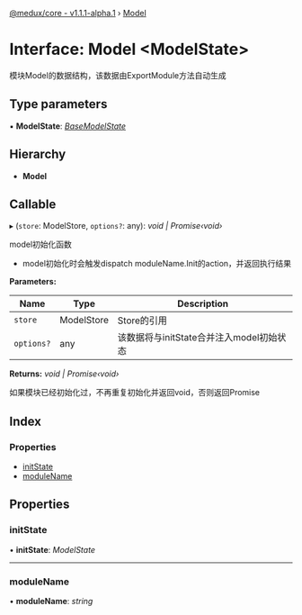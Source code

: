 [@medux/core - v1.1.1-alpha.1](../README.md) › [Model](model.md)

# Interface: Model <**ModelState**>

模块Model的数据结构，该数据由ExportModule方法自动生成

## Type parameters

▪ **ModelState**: *[BaseModelState](basemodelstate.md)*

## Hierarchy

* **Model**

## Callable

▸ (`store`: ModelStore, `options?`: any): *void | Promise‹void›*

model初始化函数
- model初始化时会触发dispatch moduleName.Init的action，并返回执行结果

**Parameters:**

Name | Type | Description |
------ | ------ | ------ |
`store` | ModelStore | Store的引用 |
`options?` | any | 该数据将与initState合并注入model初始状态 |

**Returns:** *void | Promise‹void›*

如果模块已经初始化过，不再重复初始化并返回void，否则返回Promise

## Index

### Properties

* [initState](model.md#initstate)
* [moduleName](model.md#modulename)

## Properties

###  initState

• **initState**: *ModelState*

___

###  moduleName

• **moduleName**: *string*
